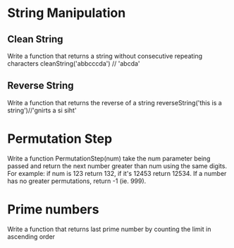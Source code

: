 # String Manipulation

## Clean String
  Write a function that returns a string without consecutive repeating characters
  cleanString('abbcccda') // 'abcda'

## Reverse String
  Write a function that returns the reverse of a string
  reverseString('this is a string')//'gnirts a si siht'

# Permutation Step
  Write a function PermutationStep(num) take the num parameter being passed and return the next number greater than num using the same digits.
  For example: if num is 123 return 132, if it's 12453 return 12534.
  If a number has no greater permutations, return -1 (ie. 999). 

# Prime numbers
  Write a function that returns last prime number by counting the limit in ascending order 
